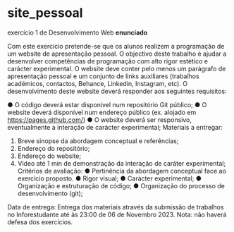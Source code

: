 # site_pessoal
exercício 1 de Desenvolvimento Web
**enunciado**

Com este exercício pretende-se que os alunos realizem a programação de um website de apresentação pessoal. O objectivo deste trabalho é ajudar a desenvolver competências de programação com alto rigor estético e carácter experimental. O website deve conter pelo menos um parágrafo de apresentação pessoal e um conjunto de links auxiliares (trabalhos académicos, contactos, Behance, Linkedin, Instagram, etc). O desenvolvimento deste website deverá responder aos seguintes requisitos:

● O código deverá estar disponível num repositório Git público;
● O website deverá disponível num endereço público (ex. alojado em
https://pages.github.com/)
● O website deverá ser responsivo, eventualmente a interação de carácter experimental;
Materiais a entregar:
1. Breve sinopse da abordagem conceptual e referências;
2. Endereço do repositório;
3. Endereço do website;
4. Vídeo até 1 min de demonstração da interação de caráter experimental;
Critérios de avaliação:
● Pertinência da abordagem conceptual face ao exercício proposto.
● Rigor visual;
● Carácter experimental;
● Organização e estruturação de código;
● Organização do processo de desenvolvimento (git);

Data de entrega:
Entrega dos materiais através da submissão de trabalhos no Inforestudante até às 23:00 de 06 de Novembro 2023. Nota: não haverá defesa dos exercícios.
